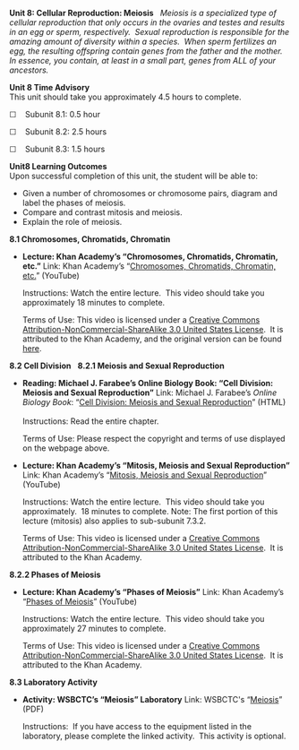 **Unit 8: Cellular Reproduction: Meiosis** <span id="8"></span> 
*Meiosis is a specialized type of cellular reproduction that only occurs
in the ovaries and testes and results in an egg or sperm, respectively. 
Sexual reproduction is responsible for the amazing amount of diversity
within a species.  When sperm fertilizes an egg, the resulting offspring
contain genes from the father and the mother.  In essence, you contain,
at least in a small part, genes from ALL of your ancestors.*

**Unit 8 Time Advisory**  
This unit should take you approximately 4.5 hours to complete.  
  
 ☐    Subunit 8.1: 0.5 hour  
  
 ☐    Subunit 8.2: 2.5 hours  
  
 ☐    Subunit 8.3: 1.5 hours

**Unit8 Learning Outcomes**  
Upon successful completion of this unit, the student will be able to:  
-   Given a number of chromosomes or chromosome pairs, diagram and label
    the phases of meiosis.
-   Compare and contrast mitosis and meiosis.
-   Explain the role of meiosis.

**8.1 Chromosomes, Chromatids, Chromatin** <span id="8.1"></span> 
-   **Lecture: Khan Academy’s “Chromosomes, Chromatids, Chromatin,
    etc.”**
    Link: Khan Academy’s “[Chromosomes, Chromatids, Chromatin,
    etc.](https://www.youtube.com/watch?v=s9HPNwXd9fk)” (YouTube)  
      
     Instructions: Watch the entire lecture.  This video should take you
    approximately 18 minutes to complete.  
      
     Terms of Use: This video is licensed under a [Creative Commons
    Attribution-NonCommercial-ShareAlike 3.0 United States
    License](http://creativecommons.org/licenses/by-nc-nd/3.0/).  It is
    attributed to the Khan Academy, and the original version can be
    found
    [here](https://www.khanacademy.org/science/biology/cell-division/v/chromosomes-chromatids-chromatin-etc).

**8.2 Cell Division** <span id="8.2"></span> 
**8.2.1 Meiosis and Sexual Reproduction** <span id="8.2.1"></span> 
-   **Reading: Michael J. Farabee’s Online Biology Book: “Cell Division:
    Meiosis and Sexual Reproduction”**
    Link: Michael J. Farabee’s *Online Biology Book*: “[Cell Division:
    Meiosis and Sexual
    Reproduction](http://www.emc.maricopa.edu/faculty/farabee/biobk/BioBookmeiosis.html)”
    (HTML)  
        
     Instructions: Read the entire chapter.   
      
     Terms of Use: Please respect the copyright and terms of use
    displayed on the webpage above.

-   **Lecture: Khan Academy’s “Mitosis, Meiosis and Sexual
    Reproduction”**
    Link: Khan Academy’s “[Mitosis, Meiosis and Sexual
    Reproduction](https://www.youtube.com/watch?v=kaSIjIzAtYA)”
    (YouTube)  
      
     Instructions: Watch the entire lecture.  This video should take you
    approximately.  18 minutes to complete. Note: The first portion of
    this lecture (mitosis) also applies to sub-subunit 7.3.2.  
      
     Terms of Use: This video is licensed under a [Creative Commons
    Attribution-NonCommercial-ShareAlike 3.0 United States
    License](http://creativecommons.org/licenses/by-nc-nd/3.0/).  It is
    attributed to the Khan Academy.

**8.2.2 Phases of Meiosis** <span id="8.2.2"></span> 
-   **Lecture: Khan Academy’s “Phases of Meiosis”**
    Link: Khan Academy’s “[Phases of
    Meiosis](http://www.khanacademy.org/video/phases-of-meiosis?playlist=Biology)”
    (YouTube)  
      
     Instructions: Watch the entire lecture.  This video should take you
    approximately 27 minutes to complete.  
      
     Terms of Use: This video is licensed under a [Creative Commons
    Attribution-NonCommercial-ShareAlike 3.0 United States
    License](http://creativecommons.org/licenses/by-nc-nd/3.0/).  It is
    attributed to the Khan Academy.

**8.3 Laboratory Activity** <span id="8.3"></span> 
-   **Activity: WSBCTC’s “Meiosis” Laboratory**
    Link: WSBCTC's
    “[Meiosis](http://www.saylor.org/site/wp-content/uploads/2011/09/BIO101B-8.3-WSBCTC-Meiosis1.pdf)”
    (PDF)  
      
     Instructions:  If you have access to the equipment listed in the
    laboratory, please complete the linked activity.  This activity is
    optional.


